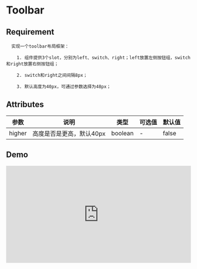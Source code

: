 # Toolbar

## Requirement

      实现一个toolbar布局框架：
      
        1. 组件提供3个slot，分别为left、switch、right；left放置左侧按钮组，switch和right放置右侧按钮组；
        
        2. switch和right之间间隔8px；
        
        3. 默认高度为40px，可通过参数选择为48px；

## Attributes

| 参数   | 说明                     | 类型    | 可选值 | 默认值 |
| ------ | ------------------------ | ------- | ------ | ------ |
| higher | 高度是否是更高，默认40px | boolean | -      | false  |


## Demo

<iframe height="265" style="width: 100%;" scrolling="no" title="hn toolbar demo" src="https://codepen.io/upcwangying/embed/yLeKbam?height=265&theme-id=light&default-tab=html,result" frameborder="no" allowtransparency="true" allowfullscreen="true">
  See the Pen <a href='https://codepen.io/upcwangying/pen/yLeKbam'>hn toolbar demo</a> by Ying Wang
  (<a href='https://codepen.io/upcwangying'>@upcwangying</a>) on <a href='https://codepen.io'>CodePen</a>.
</iframe>

